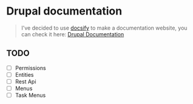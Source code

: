 # Drupal documentation

> I've decided to use [docsify](https://github.com/docsifyjs/docsify) to make a documentation website, you can check it here: [Drupal Documentation](https://drupal.bermaki.com)

## TODO

- [ ] Permissions
- [ ] Entities
- [ ] Rest Api
- [ ] Menus
- [ ] Task Menus
